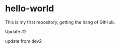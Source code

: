 # hello-world
This is my first repository, getting the hang of GitHub.

Update #2

update from dev2

